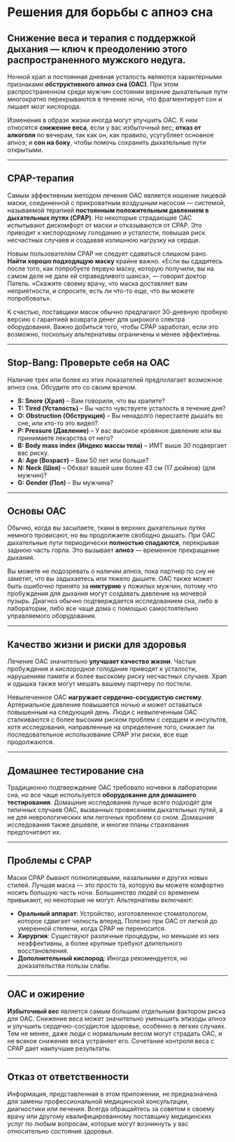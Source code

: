# Решения для борьбы с апноэ сна

## Снижение веса и терапия с поддержкой дыхания — ключ к преодолению этого распространенного мужского недуга.

Ночной храп и постоянная дневная усталость являются характерными признаками **обструктивного апноэ сна (ОАС)**. При этом распространенном среди мужчин состоянии верхние дыхательные пути многократно перекрываются в течение ночи, что фрагментирует сон и лишает мозг кислорода.

Изменения в образе жизни иногда могут улучшить ОАС. К ним относятся **снижение веса**, если у вас избыточный вес; **отказ от алкоголя** по вечерам, так как он, как правило, усугубляет основное апноэ; и **сон на боку**, чтобы помочь сохранить дыхательные пути открытыми.

---

## CPAP-терапия

Самым эффективным методом лечения ОАС является ношение лицевой маски, соединенной с прикроватным воздушным насосом — системой, называемой терапией **постоянным положительным давлением в дыхательных путях (CPAP)**. Но некоторые страдающие ОАС испытывают дискомфорт от маски и отказываются от CPAP. Это приводит к кислородному голоданию и усталости, повышая риск несчастных случаев и создавая излишнюю нагрузку на сердце.

Новым пользователям CPAP не следует сдаваться слишком рано. **Найти хорошо подходящую маску** крайне важно. «Если вы сдадитесь после того, как попробуете первую маску, которую получили, вы на самом деле не дали ей справедливого шанса», — говорит доктор Патель. «Скажите своему врачу, что маска доставляет вам неприятности, и спросите, есть ли что-то еще, что вы можете попробовать».

К счастью, поставщики масок обычно предлагают 30-дневную пробную версию с гарантией возврата денег для широкого спектра оборудования. Важно добиться того, чтобы CPAP заработал, если это возможно, поскольку альтернативы ограничены и менее эффективны.

---

## Stop-Bang: Проверьте себя на ОАС

Наличие трех или более из этих показателей предполагает возможное апноэ сна. Обсудите это со своим врачом.

- **S: Snore (Храп)** – Вам говорили, что вы храпите?
- **T: Tired (Усталость)** – Вы часто чувствуете усталость в течение дня?
- **O: Obstruction (Обструкция)** – Вы ненадолго перестаете дышать во сне, или кто-то это видел?
- **P: Pressure (Давление)** – У вас высокое кровяное давление или вы принимаете лекарства от него?
- **B: Body mass index (Индекс массы тела)** – ИМТ выше 30 подвергает вас риску.
- **A: Age (Возраст)** – Вам 50 лет или больше?
- **N: Neck (Шея)** – Обхват вашей шеи более 43 см (17 дюймов) (для мужчин)?
- **G: Gender (Пол)** – Вы мужчина?

---

## Основы ОАС

Обычно, когда вы засыпаете, ткани в верхних дыхательных путях немного провисают, но вы продолжаете свободно дышать. При ОАС дыхательные пути периодически **полностью спадаются**, перекрывая заднюю часть горла. Это вызывает **апноэ** — временное прекращение дыхания.

Вы можете не подозревать о наличии апноэ, пока партнер по сну не заметит, что вы задыхаетесь или тяжело дышите. ОАС также может быть ошибочно принято за **никтурию** у пожилых мужчин, потому что пробуждения для дыхания могут создавать давление на мочевой пузырь. Диагноз обычно подтверждается исследованием сна, либо в лаборатории, либо все чаще дома с помощью самостоятельно управляемого оборудования.

---

## Качество жизни и риски для здоровья

Лечение ОАС значительно **улучшает качество жизни**. Частые пробуждения и кислородное голодание приводят к усталости, нарушениям памяти и более высокому риску несчастных случаев. Храп и одышка также могут мешать вашему партнеру по постели.

Невылеченное ОАС **нагружает сердечно-сосудистую систему**. Артериальное давление повышается ночью и может оставаться повышенным на следующий день. Люди с невылеченным ОАС сталкиваются с более высоким риском проблем с сердцем и инсультов, хотя исследования, направленные на определение того, снижает ли последовательное использование CPAP эти риски, все еще продолжаются.

---

## Домашнее тестирование сна

Традиционно подтверждение ОАС требовало ночевки в лаборатории сна, но все чаще используется **оборудование для домашнего тестирования**. Домашние исследования лучше всего подходят для типичных случаев ОАС, вызванных провисанием дыхательных путей, а не для неврологических или легочных проблем со сном. Домашние исследования также дешевле, и многие планы страхования предпочитают их.

---

## Проблемы с CPAP

Маски CPAP бывают полнолицевыми, назальными и других новых стилей. Лучшая маска — это просто та, которую вы можете комфортно носить большую часть ночи. Большинство людей со временем привыкают, но некоторые не могут. Альтернативы включают:

- **Оральный аппарат**: Устройство, изготовленное стоматологом, которое сдвигает челюсть вперед. Полезно при ОАС от легкой до умеренной степени, когда CPAP не переносится.
- **Хирургия**: Существуют различные процедуры, но меньшие из них неэффективны, а более крупные требуют длительного восстановления.
- **Дополнительный кислород**: Иногда рекомендуется, но доказательства пользы слабы.

---

## ОАС и ожирение

**Избыточный вес** является самым большим отдельным фактором риска для ОАС. Снижение веса может значительно уменьшить эпизоды апноэ и улучшить сердечно-сосудистое здоровье, особенно в легких случаях. Тем не менее, даже люди с нормальным весом могут страдать ОАС, и не всякое снижение веса устраняет его. Сочетание контроля веса с CPAP дает наилучшие результаты.

---

## Отказ от ответственности
Информация, представленная в этом приложении, не предназначена для замены профессиональной медицинской консультации, диагностики или лечения. Всегда обращайтесь за советом к своему врачу или другому квалифицированному поставщику медицинских услуг по любым вопросам, которые могут возникнуть у вас относительно состояния здоровья.
